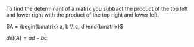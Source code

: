 To find the determinant of a matrix you subtract the product of the top left and lower right with the product of the top right and lower left.

$A = \begin{bmatrix} a, b \\ c, d \end{bmatrix}$

$det(A) = ad - bc$








